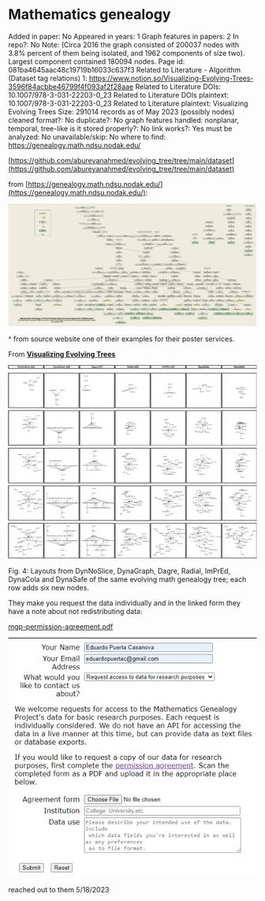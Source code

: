 # Mathematics genealogy

Added in paper: No
Appeared in years: 1
Graph features in papers: 2
In repo?: No
Note: (Circa 2016 the graph consisted of 200037 nodes with 3.8% percent of them being isolated, and 1962 components of size two). Largest component contained 180094 nodes.
Page id: 081ba4645aac48c19719b16033c637f3
Related to Literature - Algorithm (Dataset tag relations) 1: https://www.notion.so/Visualizing-Evolving-Trees-3596f84acbbe46799f4f093af2f28aae
Related to Literature DOIs: 10.1007/978-3-031-22203-0_23
Related to Literature DOIs plaintext: 10.1007/978-3-031-22203-0_23
Related to Literature plaintext: Visualizing Evolving Trees
Size: 291014 records as of May 2023 (possibly nodes)
cleaned format?: No
duplicate?: No
graph features handled: nonplanar, temporal, tree-like
is it stored properly?: No
link works?: Yes
must be analyzed: No
unavailable/skip: No
where to find: https://genealogy.math.ndsu.nodak.edu/

[https://github.com/abureyanahmed/evolving_tree/tree/main/dataset](https://github.com/abureyanahmed/evolving_tree/tree/main/dataset)

from [https://genealogy.math.ndsu.nodak.edu/](https://genealogy.math.ndsu.nodak.edu/):

![Untitled](Mathematics%20genealogy%20081ba4645aac48c19719b16033c637f3/Untitled.png)

^ from source website one of their examples for their poster services. 

From [**Visualizing Evolving Trees**](Tree%20of%20Life%20cb0493d6b6da4a73a979f06225983011/Visualizing%20Evolving%20Trees%2095d3552ad36746f4a3e3614cd1c1f561.md)

![Untitled](Mathematics%20genealogy%20081ba4645aac48c19719b16033c637f3/Untitled%201.png)

Fig. 4: Layouts from DynNoSlice, DynaGraph, Dagre, Radial, ImPrEd, DynaCola and DynaSafe of the same evolving math genealogy tree; each row adds six new nodes.

They make you request the data individually and in the linked form they have a note about not redistributing data:

[mgp-permission-agreement.pdf](Mathematics%20genealogy%20081ba4645aac48c19719b16033c637f3/mgp-permission-agreement.pdf)

![Untitled](Mathematics%20genealogy%20081ba4645aac48c19719b16033c637f3/Untitled%202.png)

reached out to them 5/18/2023